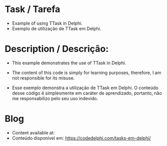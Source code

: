 # Task / Tarefa
- Example of using TTask in Delphi.
- Exemplo de utilização de TTask em Delphi.

# Description / Descrição:
- This example demonstrates the use of TTask in Delphi.
- The content of this code is simply for learning purposes, therefore, I am not responsible for its misuse.

- Esse exemplo demonstra a utilização de TTask em Delphi.
O conteúdo desse código é simplesmente em caráter de aprendizado, portanto, não me responsabilizo pelo seu uso indevido.

# Blog
- Content available at:
- Conteúdo disponível em:
  https://codedelphi.com/tasks-em-delphi/
